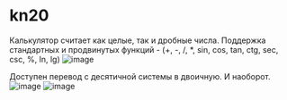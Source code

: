 ﻿# kn20

Калькулятор считает как целые, так и дробные числа.
Поддержка стандартных и продвинутых функций - (+, -, /, *, sin, cos, tan, ctg, sec, csc, %, ln, lg)
![image](https://user-images.githubusercontent.com/84195621/122643875-f41f9f00-d11a-11eb-8ae3-b298b0313c8f.png)

Доступен перевод с десятичной системы в двоичную. И наоборот.
![image](https://user-images.githubusercontent.com/84195621/122643963-56789f80-d11b-11eb-931d-b70c9c9cee4a.png)
![image](https://user-images.githubusercontent.com/84195621/122643972-5bd5ea00-d11b-11eb-86b0-e9634c5f60c5.png)
